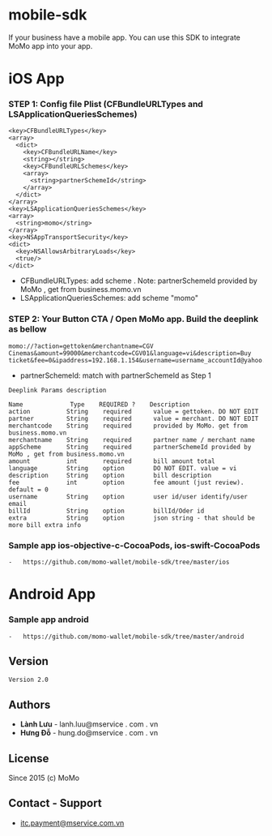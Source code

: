 # mobile-sdk
If your business have a mobile app. You can use this SDK to integrate MoMo app into your app.
 
 # iOS App
 ### STEP 1: Config file Plist (CFBundleURLTypes and LSApplicationQueriesSchemes)
 
 ```
 <key>CFBundleURLTypes</key>
 <array>
   <dict>
     <key>CFBundleURLName</key>
     <string></string>
     <key>CFBundleURLSchemes</key>
     <array>
       <string>partnerSchemeId</string>
     </array>
   </dict>
 </array>
 <key>LSApplicationQueriesSchemes</key>
 <array>
   <string>momo</string>
 </array>
 <key>NSAppTransportSecurity</key>
 <dict>
   <key>NSAllowsArbitraryLoads</key>
   <true/>
 </dict>
 ```
- CFBundleURLTypes: add scheme <partnerSchemeId> . Note: partnerSchemeId provided by MoMo , get from business.momo.vn
 - LSApplicationQueriesSchemes: add scheme "momo"
 
 ### STEP 2: Your Button CTA / Open MoMo app. Build the deeplink as bellow
  ```
 momo://?action=gettoken&merchantname=CGV Cinemas&amount=99000&merchantcode=CGV01&language=vi&description=Buy ticket&fee=0&ipaddress=192.168.1.154&username=username_accountId@yahoo.com&sdkversion=2.0&appScheme=partnerSchemeId
```
- partnerSchemeId: match with partnerSchemeId as Step 1
```
Deeplink Params description

Name             Type    REQUIRED ?    Description
action          String    required      value = gettoken. DO NOT EDIT
partner         String    required      value = merchant. DO NOT EDIT
merchantcode    String    required      provided by MoMo. get from business.momo.vn
merchantname    String    required      partner name / merchant name
appScheme       String    required      partnerSchemeId provided by MoMo , get from business.momo.vn
amount          int       required      bill amount total
language        String    option        DO NOT EDIT. value = vi
description     String    option        bill description
fee             int       option        fee amount (just review). default = 0
username        String    option        user id/user identify/user email
billId          String    option        billId/Oder id
extra           String    option        json string - that should be more bill extra info
```

### Sample app ios-objective-c-CocoaPods, ios-swift-CocoaPods
    -   https://github.com/momo-wallet/mobile-sdk/tree/master/ios
 # Android App

### Sample app android
    -   https://github.com/momo-wallet/mobile-sdk/tree/master/android
 
 ## Version
 
 ```
 Version 2.0
 ```
 
 ## Authors
 
 * **Lành Lưu** - lanh.luu@mservice . com . vn
 * **Hưng Đỗ** - hung.do@mservice . com . vn
 
 
 ## License
 Since 2015 (c) MoMo
 
 ## Contact - Support
 * itc.payment@mservice.com.vn
 
 
